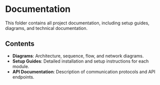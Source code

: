 # Documentation

This folder contains all project documentation, including setup guides, diagrams, and technical documentation.

## Contents
- **Diagrams**: Architecture, sequence, flow, and network diagrams.
- **Setup Guides**: Detailed installation and setup instructions for each module.
- **API Documentation**: Description of communication protocols and API endpoints.